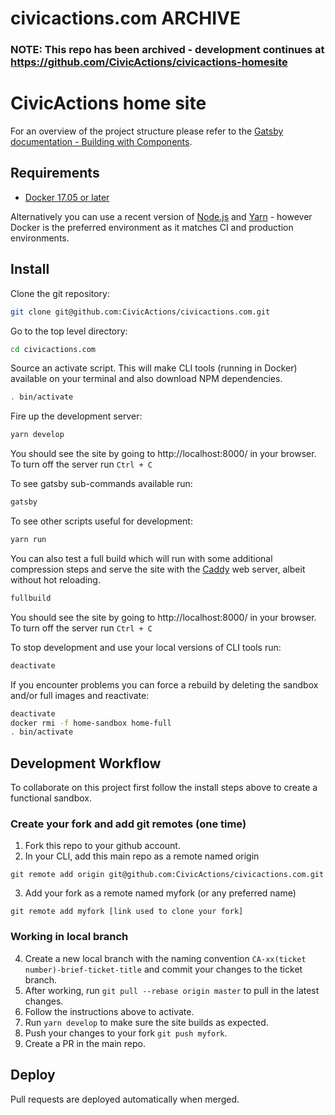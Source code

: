 # civicactions.com ARCHIVE

### NOTE: This repo has been archived - development continues at https://github.com/CivicActions/civicactions-homesite

CivicActions home site
=======

For an overview of the project structure please refer to the [Gatsby documentation - Building with Components](https://www.gatsbyjs.org/docs/building-with-components/).

## Requirements
* [Docker 17.05 or later](https://docs.docker.com/install/)

Alternatively you can use a recent version of [Node.js](https://nodejs.org/en/) and [Yarn](https://yarnpkg.com/lang/en/) - however Docker is the preferred environment as it matches CI and production environments.

## Install
Clone the git repository:
```sh
git clone git@github.com:CivicActions/civicactions.com.git
```

Go to the top level directory:
```sh
cd civicactions.com
```

Source an activate script. This will make CLI tools (running in Docker) available on your terminal and also download NPM dependencies.
```sh
. bin/activate
```

Fire up the development server:
```sh
yarn develop
```
You should see the site by going to http://localhost:8000/  in your browser.
To turn off the server run `Ctrl + C`

To see gatsby sub-commands available run:
```sh
gatsby
```

To see other scripts useful for development:
```sh
yarn run
```

You can also test a full build which will run with some additional compression steps and serve the site with the [Caddy](https://caddyserver.com/) web server, albeit without hot reloading.
```sh
fullbuild
```
You should see the site by going to http://localhost:8000/  in your browser.
To turn off the server run `Ctrl + C`

To stop development and use your local versions of CLI tools run:
```sh
deactivate
```

If you encounter problems you can force a rebuild by deleting the sandbox and/or full images and reactivate:
```sh
deactivate
docker rmi -f home-sandbox home-full
. bin/activate
```

## Development Workflow
To collaborate on this project first follow the install steps above to create a functional sandbox.

### Create your fork and add git remotes (one time)
 1. Fork this repo to your github account.
 2. In your CLI, add this main repo as a remote named origin 
``` 
git remote add origin git@github.com:CivicActions/civicactions.com.git
```
3. Add your fork as a remote named myfork (or any preferred name)
```
git remote add myfork [link used to clone your fork]
```

### Working in local branch

4. Create a new local branch with the naming convention `CA-xx(ticket number)-brief-ticket-title` and commit your changes to the ticket branch.
5. After working, run `git pull --rebase origin master` to pull in the latest changes.
6. Follow the instructions above to activate.
7. Run `yarn develop` to make sure the site builds as expected.
8. Push your changes to your fork `git push myfork`.
9. Create a PR in the main repo.

## Deploy

Pull requests are deployed automatically when merged.
